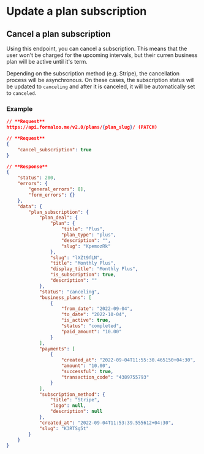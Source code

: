 # Update a plan subscription

## Cancel a plan subscription

Using this endpoint, you can cancel a subscription. This means that the user won't be charged for the upcoming intervals, but their curren business plan will be active until it's term.

Depending on the subscription method (e.g. Stripe), the cancellation process will be asynchronous. On these cases, the subscription status will be updated to `canceling` and after it is canceled, it will be automatically set to `canceled`.

### Example

``` json
// **Request**
https://api.formaloo.me/v2.0/plans/{plan_slug}/ (PATCH)

// **Request**
{
    "cancel_subscription": true
}

// **Response**
{
    "status": 200,
    "errors": {
        "general_errors": [],
        "form_errors": {}
    },
    "data": {
        "plan_subscription": {
            "plan_deal": {
                "plan": {
                    "title": "Plus",
                    "plan_type": "plus",
                    "description": "",
                    "slug": "KpemozRk"
                },
                "slug": "lXZt9fLN",
                "title": "Monthly Plus",
                "display_title": "Monthly Plus",
                "is_subscription": true,
                "description": ""
            },
            "status": "canceling",
            "business_plans": [
                {
                    "from_date": "2022-09-04",
                    "to_date": "2022-10-04",
                    "is_active": true,
                    "status": "completed",
                    "paid_amount": "10.00"
                }
            ],
            "payments": [
                {
                    "created_at": "2022-09-04T11:55:30.465150+04:30",
                    "amount": "10.00",
                    "successful": true,
                    "transaction_code": "4389755793"
                }
            ],
            "subscription_method": {
                "title": "Stripe",
                "logo": null,
                "description": null
            },
            "created_at": "2022-09-04T11:53:39.555612+04:30",
            "slug": "K3RTSg5t"
        }
    }
}
```
